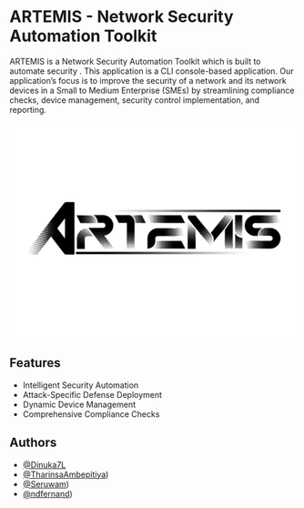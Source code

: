 
# ARTEMIS - Network Security Automation Toolkit

ARTEMIS is a Network Security Automation Toolkit which is built to automate security . This application is a CLI console-based application. Our application’s focus is to improve the security of a network and its network devices in a Small to Medium Enterprise (SMEs) by streamlining compliance checks, device management, security control implementation, and reporting.


![Logo](https://github.com/Dinuka7L/Artemis-NSAT/blob/main/Documentation/ARTEMIS_logo_1.jpg)


## Features

- Intelligent Security Automation
- Attack-Specific Defense Deployment
- Dynamic Device Management
- Comprehensive Compliance Checks


## Authors

- [@Dinuka7L](https://github.com/Dinuka7L)
- [@TharinsaAmbepitiya](https://github.com/nTharinsaAmbepitiya))
- [@Seruwam](https://github.com/Seruwam))
- [@ndfernand](https://github.com/ndfernand))

